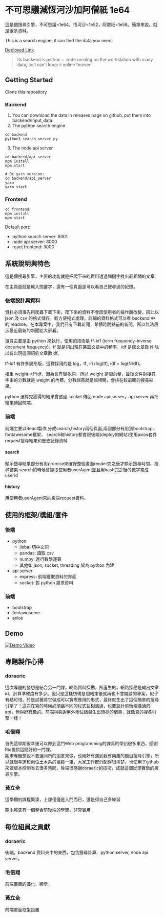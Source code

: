 # 不可思議減恆河沙加阿僧祇 1e64
這是個搜尋引擎，不可思議=1e64，恆河沙=1e52，阿僧祇=1e56。簡單來說，就是很多資料。

This is a search engine, it can find the data you need.

[Deployed Link](http://homepage.ntu.edu.tw/~b04501002/1e64/)
> Its backend is python + node running on the workstation with many data, so I can't keep it online forever.

## Getting Started
Clone this repository

### Backend
1. You can download the data in releases page on github, put them into backend/input\_data.
2. The python search engine
```
cd backend
python3 search_server.py
```
3. The node api server
```
cd backend/api_server
npm install
npm start

# Or yarn version:
cd backend/api_server
yarn
yarn start
```

### Frontend
```
cd frontend
npm install
npm start
```

Default port:
- python search server: 8001
- node api server: 8000
- react frontend: 3000

## 系統說明與特色
這是個搜尋引擎，主要的功能就是把爬下來的資料透過關鍵字找出最相關的文章。

在主頁面就是輸入關鍵字，還有一個頁面是可以看自己搜尋過的紀錄。

### 後端設計與資料
資料必須事先用爬蟲下載下來，爬下來的資料不會因使用者的操作而改變，因此以 json 及 csv 的格式儲存，較方便程式處理。詳細的資料格式可以看 backend 中的 readme。在本專案中，我們只有下載新聞，某個時間點前的新聞，所以無法展示最近最新的新聞給大家看。

搜尋主要是由 python 來執行，使用的技術是 tf-idf (term frequency–inverse document frequency)，tf 就是詞出現在某篇文章中的頻率，idf 是總文章數 N 除以有出現這個詞的文章數 df。

tf-idf 有許多變形版，這裡採用的是 log，tf\_=1+log(tf), idf = log(N/df)。

權重 weight=tf\*idf，因為會有很多詞，所以 weight 是個向量，最後文件對搜尋字串的分數就是 weight 的內積，分數越高就是越相關，會排在較前面的搜尋結果。

python 運算完獲得的結果會透過 socket 傳回 node api server，api server 再把結果傳回前端。

### 前端
前端主要以React製作,分成search,history兩個頁面,兩個部分有用到bootstrap、fontawesome框架，
search和history都會跟後端(deploy的網站)使用axios套件request搜尋結果和歷史紀錄資料

#### search
顯示搜尋結果部分有用promise來確保整個畫面render完之後才顯示搜尋時間、搜尋結果
search的時候會擷取使用者userAgent並且用hash完之後的數字當成userid

#### history
用使用者userAgent來向後端request資料。

## 使用的框架/模組/套件
### 後端
- python
  - jieba: 切中文詞
  - pandas: 讀取 csv
  - numpy: 進行數學運算
  - 其他如 json, socket, threading 皆為 python 內建
- api server
  - express: 前端獲取資料的界面
  - socket: 對 python 請求資料

### 前端
- bootstrap
- fontawesome
- axios

## Demo
[![Demo Video](https://lh6.googleusercontent.com/YdHiyj8j-JKib1NR3oIdvmStaBbq4tjuwN5Ll0mMIWX-vMX5EZK3Z2W7GxMlAok6ASpNVqFH6PECcP4euRg=w1920-h1080-pd-k)](https://drive.google.com/file/d/1ia5JSq4Vbw_FkkJJhD2VJVP4Q5of2Xlr/view)

## 專題製作心得
### doraeric

這次專題的發想是結合另一門課，網路資料探勘，所產生的。網路探勘是輸出文章id，計算準確度有多少。但只是這樣彷彿是個結束後就再也不會開啟的專案，似乎有點可惜，於是試著將它做成可以實際應用的形式，最終就生出了這個簡單的搜尋引擎了！這次在寫的時候必須讓不同的程式互相溝通，也要設計前後端溝通的api，覺得挺有趣的。前端得感謝另外兩位組員生出漂亮的網頁，就像真的搜尋引擎一樣！

### 毛信翔

首先這學期很幸運可以修到這門Web programming的課真的學到很多東西，感謝Ric提供這麼好的一門課。<br/>
期末專題想說不要選同所的朋友來做，也剛好有遇到我有興趣的題目搜尋引擎，所以就很幸運和兩位土木系的組員一組，大家工作都分配得很清楚，也使用了github來做版本控制省去很多時間，後端很感謝doraeric的技術，成就這個從頭實做的搜尋引擎。

### 黃立全
這學期的課程緊湊，上課僅僅是入門而已，還是得自己多練習

期末報告有一個整合前後端的學習，非常實用

## 每位組員之貢獻
### doraeric
後端，backend 資料夾中的東西，包含搜尋計算、python server, node api server。

### 毛信翔
前端畫面的優化、顯示。

### 黃立全
前端畫面框架設置
